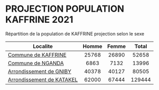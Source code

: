 # PROJECTION POPULATION KAFFRINE 2021
	
Répartition de la population de KAFFRINE projection selon le sexe
	
| Localite  | Homme | Femme | Total |
| --------- |:-----:|:-----:|:-----:|
| [Commune de KAFFRINE](KAFFRINE) | 25768 | 26890 | 52658 |
| [Commune de NGANDA](NGANDA) | 6863 | 7132 | 13996 |
| [Arrondissement de GNIBY](GNIBY) | 40378 | 40127 | 80505 |
| [Arrondissement de KATAKEL](KATAKEL) | 62000 | 67444 | 129444 |
